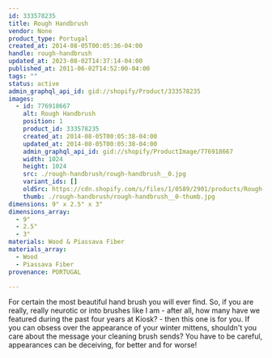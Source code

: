 ```yaml
---
id: 333578235
title: Rough Handbrush
vendor: None
product_type: Portugal
created_at: 2014-08-05T00:05:36-04:00
handle: rough-handbrush
updated_at: 2023-08-02T14:37:14-04:00
published_at: 2011-06-02T14:52:00-04:00
tags: ""
status: active
admin_graphql_api_id: gid://shopify/Product/333578235
images:
  - id: 776918667
    alt: Rough Handbrush
    position: 1
    product_id: 333578235
    created_at: 2014-08-05T00:05:38-04:00
    updated_at: 2014-08-05T00:05:38-04:00
    admin_graphql_api_id: gid://shopify/ProductImage/776918667
    width: 1024
    height: 1024
    src: ./rough-handbrush/rough-handbrush__0.jpg
    variant_ids: []
    oldSrc: https://cdn.shopify.com/s/files/1/0589/2901/products/Rough-Handbrush.jpeg?v=1407211538
    thumb: ./rough-handbrush/rough-handbrush__0-thumb.jpg
dimensions: 9" x 2.5" x 3"
dimensions_array:
  - 9"
  - 2.5"
  - 3"
materials: Wood & Piassava Fiber
materials_array:
  - Wood
  - Piassava Fiber
provenance: PORTUGAL

---
```


For certain the most beautiful hand brush you will ever find. So, if you are really, really neurotic or into brushes like I am \- after all, how many have we featured during the past four years at Kiosk? \- then this one is for you. If you can obsess over the appearance of your winter mittens, shouldn't you care about the message your cleaning brush sends? You have to be careful, appearances can be deceiving, for better and for worse!